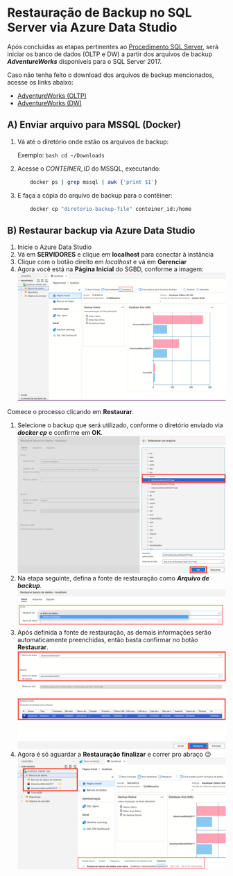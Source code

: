 # Restauração de Backup no SQL Server via Azure Data Studio

Após concluídas as etapas pertinentes ao [Procedimento SQL Server](https://github.com/gassantos/MBA-SQLCourse/blob/main/SQLServer/Procedimento.md), será iniciar os banco de dados (OLTP e DW) a partir dos arquivos de backup **_AdventureWorks_** disponíveis para o SQL Server 2017.

Caso não tenha feito o download dos arquivos de backup mencionados, acesse os links abaixo:

* [AdventureWorks (OLTP)](https://github.com/Microsoft/sql-server-samples/releases/download/adventureworks/AdventureWorks2017.bak)
* [AdventureWorks (DW)](https://github.com/Microsoft/sql-server-samples/releases/download/adventureworks/AdventureWorksDW2017.bak)

## **A) Enviar arquivo para MSSQL (Docker)**

1. Vá até o diretório onde estão os arquivos de backup:

    Exemplo: ```bash cd ~/Downloads```

2. Acesse o *CONTEINER_ID* do MSSQL, executando:

    ```bash
        docker ps | grep mssql | awk {'print $1'}
    ```

3. E faça a cópia do arquivo de backup para o contêiner:

    ```bash
        docker cp "diretorio-backup-file" conteiner_id:/home
    ```

## **B) Restaurar backup via Azure Data Studio**

   1. Inicie o Azure Data Studio
   2. Vá em **SERVIDORES** e clique em **localhost** para conectar à instância
   3. Clique com o botão direito em *localhost* e vá em **Gerenciar**
   4. Agora você está na **Página Inicial** do SGBD, conforme a imagem:
   ![Iniciar a restauração](images/Inicia-Restauracao.png)

Comece o processo clicando em **Restaurar**.

   1. Selecione o backup que será utilizado, conforme o diretório enviado via **_docker cp_**  e confirme em **OK**. ![Iniciar a restauração](images/Seleciona-Backup.png)
   2. Na etapa seguinte, defina a fonte de restauração como ***Arquivo de backup***. ![Iniciar a restauração](images/Restaura-Tela1.png)
   3. Após definida a fonte de restauração, as demais informações serão automaticamente preenchidas, então basta confirmar no botão **Restaurar**. ![Iniciar a restauração](images/Restaura-Tela2.png)
   4. Agora é só aguardar a **Restauração finalizar** e correr pro abraço :wink: ![Iniciar a restauração](images/Fim-Restauracao.png)
